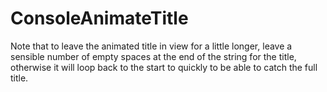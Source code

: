 # ConsoleAnimateTitle
Note that to leave the animated title in view for a little longer, leave a sensible number of empty spaces at the end of the string for the title, otherwise it will loop back to the start to quickly to be able to catch the full title.
